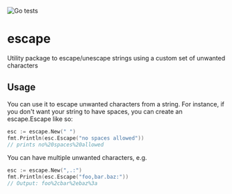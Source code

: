![Go tests](https://github.com/rselbach/escape/actions/workflows/gotest.yml/badge.svg)

# escape
Utility package to escape/unescape strings using a custom set of unwanted characters

## Usage

You can use it to escape unwanted characters from a string. For instance,
if you don't want your string to have spaces, you can create an escape.Escape like so:

```go
esc := escape.New(" ")
fmt.Println(esc.Escape("no spaces allowed"))
// prints no%20spaces%20allowed
```

You can have multiple unwanted characters, e.g.

```go
esc := escape.New(",.:")
fmt.Println(esc.Escape("foo,bar.baz:"))
// Output: foo%2cbar%2ebaz%3a
```